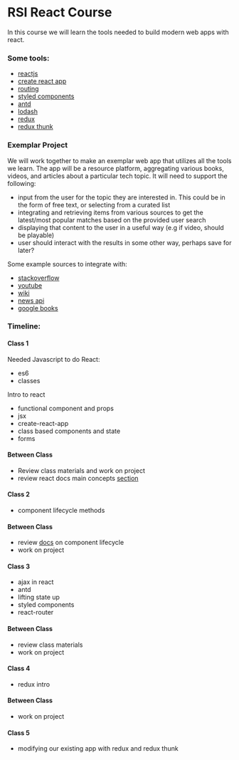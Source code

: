# RSI React Course

In this course we will learn the tools needed to build modern web apps with
react.

### Some tools:

- [reactjs](https://reactjs.org/)
- [create react app](https://github.com/facebook/create-react-app)
- [routing](https://reacttraining.com/react-router/)
- [styled components](https://www.styled-components.com/)
- [antd](https://ant.design/)
- [lodash](https://lodash.com/docs/4.17.11)
- [redux](https://redux.js.org/)
- [redux thunk](https://github.com/reduxjs/redux-thunk)


### Exemplar Project

We will work together to make an exemplar web app that utilizes all the tools we
learn. The app will be a resource platform, aggregating various books, videos,
and articles about a particular tech topic. It will need to support the
following:

- input from the user for the topic they are interested in. This could be in the
  form of free text, or selecting from a curated list
- integrating and retrieving items from various sources to get the latest/most
  popular matches based on the provided user search
- displaying that content to the user in a useful way (e.g if video, should be
  playable)
- user should interact with the results in some other way, perhaps save for
  later?

Some example sources to integrate with: 
- [stackoverflow](https://api.stackexchange.com/docs) 
- [youtube](https://developers.google.com/youtube/v3/)
- [wiki](https://en.wikipedia.org/api/rest_v1/#!/Page_content/get_page_html_title)
- [news api](https://newsapi.org/)
- [google books](https://developers.google.com/books/docs/v1/using)


### Timeline:

#### Class 1

Needed Javascript to do React:
- es6
- classes

Intro to react

- functional component and props
- jsx
- create-react-app
- class based components and state
- forms

#### Between Class

- Review class materials and work on project
- review react docs main concepts [section](https://reactjs.org/docs/hello-world.html)

#### Class 2

- component lifecycle methods

#### Between Class

- review [docs](https://reactjs.org/docs/react-component.html) on component lifecycle
- work on project

#### Class 3

- ajax in react
- antd
- lifting state up
- styled components
- react-router

#### Between Class

- review class materials
- work on project

#### Class 4

- redux intro

#### Between Class

- work on project

#### Class 5

- modifying our existing app with redux and redux thunk
